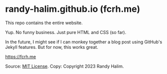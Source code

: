 # randy-halim.github.io (fcrh.me)

This repo contains the entire website.

Yup. No funny business. Just pure HTML and CSS (so far).

In the future, I might see if I can monkey together a blog post using GitHub's Jekyll features. But for now, this works great.

https://fcrh.me

Source: [MIT License](https://fcrh.mit-license.org/).
Copy: Copyright 2023 Randy Halim.
